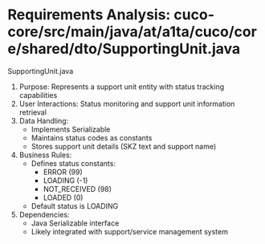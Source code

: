 # Requirements Analysis: cuco-core/src/main/java/at/a1ta/cuco/core/shared/dto/SupportingUnit.java

SupportingUnit.java
1. Purpose: Represents a support unit entity with status tracking capabilities
2. User Interactions: Status monitoring and support unit information retrieval
3. Data Handling:
   - Implements Serializable
   - Maintains status codes as constants
   - Stores support unit details (SKZ text and support name)
4. Business Rules:
   - Defines status constants:
     - ERROR (99)
     - LOADING (-1)
     - NOT_RECEIVED (98)
     - LOADED (0)
   - Default status is LOADING
5. Dependencies:
   - Java Serializable interface
   - Likely integrated with support/service management system